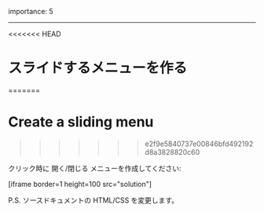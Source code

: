 importance: 5

---

<<<<<<< HEAD
# スライドするメニューを作る
=======
# Create a sliding menu
>>>>>>> e2f9e5840737e00846bfd492192d8a3828820c60

クリック時に 開く/閉じる メニューを作成してください:

[iframe border=1 height=100 src="solution"]

P.S. ソースドキュメントの HTML/CSS を変更します。
